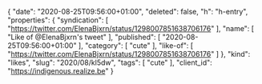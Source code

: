 {
  "date": "2020-08-25T09:56:00+01:00",
  "deleted": false,
  "h": "h-entry",
  "properties": {
    "syndication": [
      "https://twitter.com/ElenaBjxrn/status/1298007851638706176"
    ],
    "name": [
      "Like of @ElenaBjxrn's tweet"
    ],
    "published": [
      "2020-08-25T09:56:00+01:00"
    ],
    "category": [
      "cute"
    ],
    "like-of": [
      "https://twitter.com/ElenaBjxrn/status/1298007851638706176"
    ]
  },
  "kind": "likes",
  "slug": "2020/08/kl5dw",
  "tags": [
    "cute"
  ],
  "client_id": "https://indigenous.realize.be"
}
